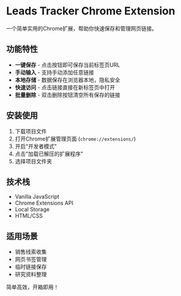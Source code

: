 # Leads Tracker Chrome Extension

一个简单实用的Chrome扩展，帮助你快速保存和管理网页链接。

## 功能特性

- **一键保存** - 点击按钮即可保存当前标签页URL
- **手动输入** - 支持手动添加任意链接
- **本地存储** - 数据保存在浏览器本地，隐私安全
- **快速访问** - 点击链接直接在新标签页中打开
- **批量删除** - 双击删除按钮清空所有保存的链接

## 安装使用

1. 下载项目文件
2. 打开Chrome扩展管理页面 (`chrome://extensions/`)
3. 开启"开发者模式"
4. 点击"加载已解压的扩展程序"
5. 选择项目文件夹

## 技术栈

- Vanilla JavaScript
- Chrome Extensions API
- Local Storage
- HTML/CSS

## 适用场景

- 销售线索收集
- 网页书签管理
- 临时链接保存
- 研究资料整理

简单高效，开箱即用！